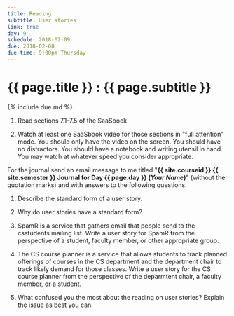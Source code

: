 ```yaml
---
title: Reading
subtitle: User stories
link: true
day: 9
schedule: 2018-02-09
due: 2018-02-08
due-time: 9:00pm Thursday
---
```

# {{ page.title }} : {{ page.subtitle }}

{% include due.md %}

1. Read sections 7.1-7.5 of the SaaSbook.

2. Watch at least one SaaSbook video for those sections in "full
attention" mode.  You should only have the video on the screen.
You should have no distractors.  You should have a notebook and
writing utensil in hand.  You may watch at whatever speed you consider
appropriate.

For the journal send an email message to me titled "**{{ site.courseid
}} {{ site.semester }} Journal for Day {{ page.day }} (*Your Name*)**"
(without the quotation marks) and with answers to the following questions.

1. Describe the standard form of a user story.  

2. Why do user stories have a standard form?

3. SpamR is a service that gathers email that people send to the csstudents
mailing list.  Write a user story for SpamR from the perspective of a student,
faculty member, or other appropriate group.

4. The CS course planner is a service that allows students to track
planned offerings of courses in the CS department and the department
chair to track likely demand for those classes.  Write a user story
for the CS course planner from the perspective of the deparmtent chair,
a faculty member, or a student.

5. What confused you the most about the reading on user stories?  Explain
the issue as best you can.

